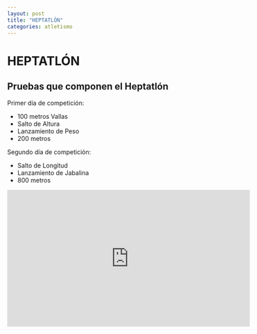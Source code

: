 ```yaml
---
layout: post
title: "HEPTATLÓN"
categories: atletismo
---
```


# HEPTATLÓN

## Pruebas que componen el Heptatlón

Primer día de competición:

- 100 metros Vallas
- Salto de Altura
- Lanzamiento de Peso
- 200 metros

Segundo día de competición:

- Salto de Longitud
- Lanzamiento de Jabalina
- 800 metros

<iframe width="560" height="315" src="https://www.youtube.com/embed/G-rEnjNWnMg" frameborder="0" allow="accelerometer; autoplay; encrypted-media; gyroscope; picture-in-picture" allowfullscreen></iframe>

